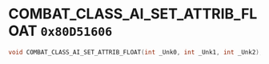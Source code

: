 # COMBAT_CLASS_AI_SET_ATTRIB_FLOAT `0x80D51606`

```cpp
void COMBAT_CLASS_AI_SET_ATTRIB_FLOAT(int _Unk0, int _Unk1, int _Unk2);
```